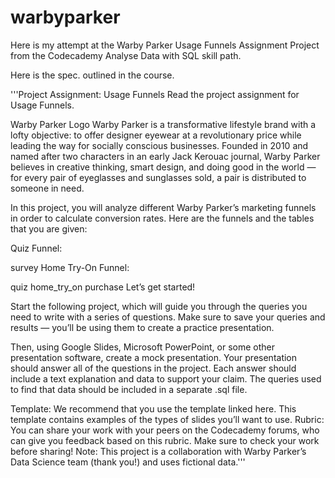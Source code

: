 # warbyparker
Here is my attempt at the Warby Parker Usage Funnels Assignment Project from the Codecademy Analyse Data with SQL skill path. 

Here is the spec. outlined in the course. 

'''Project Assignment: Usage Funnels
Read the project assignment for Usage Funnels.

Warby Parker Logo
Warby Parker is a transformative lifestyle brand with a lofty objective: to offer designer eyewear at a revolutionary price while leading the way for socially conscious businesses. Founded in 2010 and named after two characters in an early Jack Kerouac journal, Warby Parker believes in creative thinking, smart design, and doing good in the world — for every pair of eyeglasses and sunglasses sold, a pair is distributed to someone in need.

In this project, you will analyze different Warby Parker’s marketing funnels in order to calculate conversion rates. Here are the funnels and the tables that you are given:

Quiz Funnel:

survey
Home Try-On Funnel:

quiz
home_try_on
purchase
Let’s get started!

Start the following project, which will guide you through the queries you need to write with a series of questions. Make sure to save your queries and results — you’ll be using them to create a practice presentation.

Then, using Google Slides, Microsoft PowerPoint, or some other presentation software, create a mock presentation. Your presentation should answer all of the questions in the project. Each answer should include a text explanation and data to support your claim. The queries used to find that data should be included in a separate .sql file.

Template: We recommend that you use the template linked here. This template contains examples of the types of slides you’ll want to use.
Rubric: You can share your work with your peers on the Codecademy forums, who can give you feedback based on this rubric. Make sure to check your work before sharing!
Note: This project is a collaboration with Warby Parker’s Data Science team (thank you!) and uses fictional data.'''
